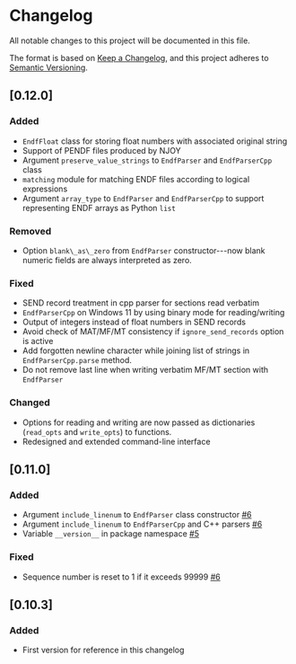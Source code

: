 # Changelog

All notable changes to this project will be documented in this file.

The format is based on [Keep a Changelog](https://keepachangelog.com/en/1.1.0/),
and this project adheres to [Semantic Versioning](https://semver.org/spec/v2.0.0.html).

## [0.12.0]

### Added

- `EndfFloat` class for storing float numbers with associated original string
- Support of PENDF files produced by NJOY
- Argument `preserve_value_strings` to `EndfParser` and `EndfParserCpp` class
- `matching` module for matching ENDF files according to logical expressions
- Argument `array_type` to `EndfParser` and `EndfParserCpp` to support representing ENDF arrays as Python `list`

### Removed

- Option `blank\_as\_zero` from `EndfParser` constructor---now blank numeric fields are always interpreted as zero.

### Fixed

- SEND record treatment in cpp parser for sections read verbatim
- `EndfParserCpp` on Windows 11 by using binary mode for reading/writing
- Output of integers instead of float numbers in SEND records
- Avoid check of MAT/MF/MT consistency if `ignore_send_records` option is active
- Add forgotten newline character while joining list of strings in `EndfParserCpp.parse` method.
- Do not remove last line when writing verbatim MF/MT section with `EndfParser`

### Changed

- Options for reading and writing are now passed as dictionaries (`read_opts` and `write_opts`) to functions.
- Redesigned and extended command-line interface

## [0.11.0]

### Added

- Argument `include_linenum` to `EndfParser` class constructor [#6](https://github.com/IAEA-NDS/endf-parserpy/issues/6)
- Argument `include_linenum` to `EndfParserCpp` and C++ parsers [#6](https://github.com/IAEA-NDS/endf-parserpy/issues/6)
- Variable `__version__` in package namespace [#5](https://github.com/IAEA-NDS/endf-parserpy/issues/5)

### Fixed

- Sequence number is reset to 1 if it exceeds 99999 [#6](https://github.com/IAEA-NDS/endf-parserpy/issues/6)

## [0.10.3]

### Added

- First version for reference in this changelog
